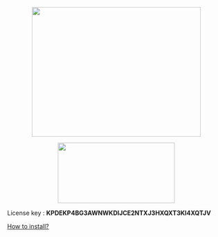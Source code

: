 
<div align='center'><a  align="left"  width='390' height='300' href='https://www.icare-recovery.com/data-recovery-free.html'><img src='https://qph.cf2.quoracdn.net/main-qimg-a8cd8d139ed16779a329990ba32eb0ab-lq' width='390' height='300'/></a>

<a  width='300' height='150' align="right" href='https://download.icare-recovery.com/icarefree.zip'><img src='https://www.pngmart.com/files/10/Download-Now-Button-PNG-Free-Download.png' width='270' height='140'/></a></div>

<div background='red'>
  License key : <b>KPDEKP4BG3AWNWKDIJCE2NTXJ3HXQXT3KI4XQTJV</b>
</div>

<a href='https://youtu.be/j7QnOjrdJUo'> How to install?</a>
